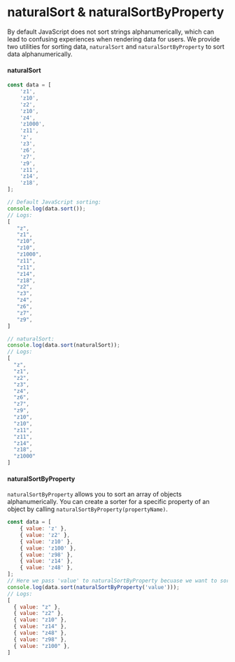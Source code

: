 # naturalSort & naturalSortByProperty

By default JavaScript does not sort strings alphanumerically, which can lead to confusing experiences when rendering
data for users. We provide two utilities for sorting data, `naturalSort` and `naturalSortByProperty` to sort data
alphanumerically.

#### naturalSort
```js
const data = [
    'z1',
    'z10',
    'z2',
    'z10',
    'z4',
    'z1000',
    'z11',
    'z',
    'z3',
    'z6',
    'z7',
    'z9',
    'z11',
    'z14',
    'z18',
];

// Default JavaScript sorting:
console.log(data.sort());
// Logs:
[
   "z",
   "z1",
   "z10",
   "z10",
   "z1000",
   "z11",
   "z11",
   "z14",
   "z18",
   "z2",
   "z3",
   "z4",
   "z6",
   "z7",
   "z9",
]

// naturalSort:
console.log(data.sort(naturalSort));
// Logs:
[
  "z",
  "z1",
  "z2",
  "z3",
  "z4",
  "z6",
  "z7",
  "z9",
  "z10",
  "z10",
  "z11",
  "z11",
  "z14",
  "z18",
  "z1000"
]
```

#### naturalSortByProperty

`naturalSortByProperty` allows you to sort an array of objects alphanumerically. You can create a sorter for a specific
property of an object by calling `naturalSortByProperty(propertyName)`.

```js
const data = [
    { value: 'z' },
    { value: 'z2' },
    { value: 'z10' },
    { value: 'z100' },
    { value: 'z98' },
    { value: 'z14' },
    { value: 'z48' },
];
// Here we pass 'value' to naturalSortByProperty becuase we want to sort by the value property of each object.
console.log(data.sort(naturalSortByProperty('value')));
// Logs:
[
  { value: "z" },
  { value: "z2" },
  { value: "z10" },
  { value: "z14" },
  { value: "z48" },
  { value: "z98" },
  { value: "z100" },
]
```
